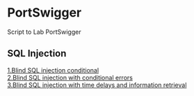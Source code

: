 # PortSwigger

Script to Lab PortSwigger

## SQL Injection

[1.Blind SQL injection conditional](/SQL%20Injection/1.Blind_SQL_injection_conditional.py)  
[2.Blind SQL injection with conditional errors](/SQL%20Injection/2.Blind_SQL_injection_with_conditional_errors.py)  
[3.Blind SQL injection with time delays and information retrieval](/SQL%20Injection/3.Blind_SQL_injection_with_time_delays_and_information_retrieval.py)
